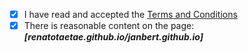 - [x] I have read and accepted the [Terms and Conditions](http://js.org/terms.html)
- [x] There is reasonable content on the page: ***[renatotaetae.github.io/janbert.github.io]***
